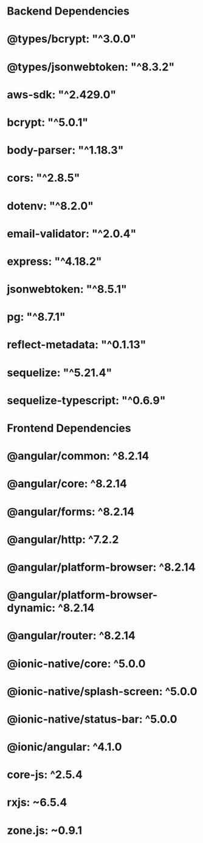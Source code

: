 # Backend Dependencies

# @types/bcrypt: "^3.0.0"

# @types/jsonwebtoken: "^8.3.2"

# aws-sdk: "^2.429.0"

# bcrypt: "^5.0.1"

# body-parser: "^1.18.3"

# cors: "^2.8.5"

# dotenv: "^8.2.0"

# email-validator: "^2.0.4"

# express: "^4.18.2"

# jsonwebtoken: "^8.5.1"

# pg: "^8.7.1"

# reflect-metadata: "^0.1.13"

# sequelize: "^5.21.4"

# sequelize-typescript: "^0.6.9"

# Frontend Dependencies

# @angular/common: ^8.2.14

# @angular/core: ^8.2.14

# @angular/forms: ^8.2.14

# @angular/http: ^7.2.2

# @angular/platform-browser: ^8.2.14

# @angular/platform-browser-dynamic: ^8.2.14

# @angular/router: ^8.2.14

# @ionic-native/core: ^5.0.0

# @ionic-native/splash-screen: ^5.0.0

# @ionic-native/status-bar: ^5.0.0

# @ionic/angular: ^4.1.0

# core-js: ^2.5.4

# rxjs: ~6.5.4

# zone.js: ~0.9.1
